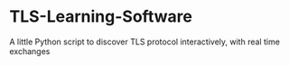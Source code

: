 # TLS-Learning-Software

A little Python script to discover TLS protocol interactively, with real time exchanges
